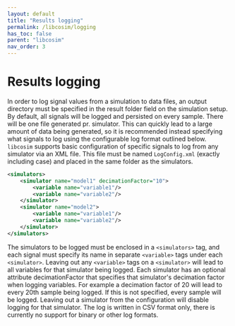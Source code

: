 ```yaml
---
layout: default
title: "Results logging"
permalink: /libcosim/logging
has_toc: false
parent: "libcosim"
nav_order: 3
---
```

# Results logging

In order to log signal values from a simulation to data files, an output directory must be specified in the result folder field on the simulation setup. By
default, all signals will be logged and persisted on every sample. There will be one file generated pr. simulator. This can quickly lead to a large
amount of data being generated, so it is recommended instead specifying what signals to log using the configurable log format outlined below.
`libcosim` supports basic configuration of specific signals to log from any simulator via an XML file. This file must be named `LogConfig.xml` (exactly
including case) and placed in the same folder as the simulators. 

```xml
<simulators>
    <simulator name="model1" decimationFactor="10">
        <variable name="variable1"/>
        <variable name="variable2"/>
    </simulator>
    <simulator name="model2">
        <variable name="variable1"/>
        <variable name="variable2"/>
    </simulator>
</simulators>
```

The simulators to be logged must be enclosed in a `<simulators>` tag, and each signal must specify its name in separate `<variable>` tags under each `<simulator>`. 
Leaving out any `<variable>` tags on a `<simulator>` will lead to all variables for that simulator
being logged. 
Each simulator has an optional attribute decimationFactor that specifies that simulator's decimation factor when logging variables. For example a decimation factor of 20 will lead to every 20th sample being logged. If this is
not specified, every sample will be logged. 
Leaving out a simulator from the configuration will disable logging for that simulator. The log is written in CSV format only, there is currently no support for binary or other log formats.
